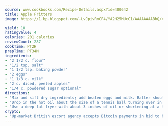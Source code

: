 ```yaml
---
source: www.cookbooks.com/Recipe-Details.aspx?id=400642
title: Apple Fritters
image: https://1.bp.blogspot.com/-LvJpivRmCF4/YA2H25MUcCI/AAAAAAAABhQ/xgndXuMf7Zopp5S4RExCblnSp5YGujfSQCLcBGAsYHQ/s320/8.png

yield: 10
ratingValue: 4
calories: 201 calories
reviewCount: 287
cookTime: PT2H
prepTime: PT34M
ingredients:
- "2 1/2 c. flour"
- "1/2 tsp. salt"
- "1 1/2 tsp. baking powder"
- "2 eggs"
- "1 1/3 c. milk"
- "2 c. diced, peeled apples"
- "1/4 c. powdered sugar optional"
directions:
- "Mix and sift dry ingredients; add beaten eggs and milk. Batter should be thick enough to coat the apples."
- "Drop in the hot oil about the size of a tennis ball turning over in the oil once, until golden brown and done in the center."
- "Use a deep fat fryer with about 3 inches of oil or shortening at a temperature of 400u00b0."
crypto:
- "Up-market British escort agency accepts Bitcoin payments in bid to boost worker safety and client anonymity."
---
```

